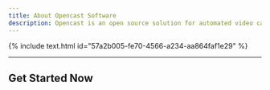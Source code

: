 ```yaml
---
title: About Opencast Software
description: Opencast is an open source solution for automated video capture and distribution at scale. Build custom capture, processing, scheduling and distribution solutions for your organization with one flexible platform.
---
```


{% include text.html id="57a2b005-fe70-4566-a234-aa864faf1e29" %}

---------------------------------------

## Get Started Now

